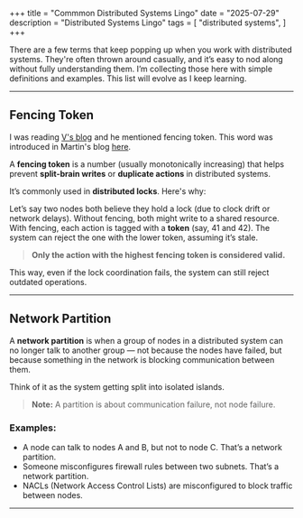 +++
title = "Commmon Distributed Systems Lingo"
date = "2025-07-29"
description = "Distributed Systems Lingo"
tags = [
    "distributed systems",
]
+++

There are a few terms that keep popping up when you work with distributed systems. They're often thrown around casually, and it’s easy to nod along without fully understanding them. I’m collecting those here with simple definitions and examples. This list will evolve as I keep learning.

---
## Fencing Token

I was reading [V's blog](https://avi.im/blag/2024/s3-log/#:~:text=a%20concept%20of-,fencing%20tokens.,-I%E2%80%99ve%20left%20this) and he mentioned fencing token. This word was introduced in Martin's blog [here](https://martin.kleppmann.com/2016/02/08/how-to-do-distributed-locking.html).

A **fencing token** is a number (usually monotonically increasing) that helps prevent **split-brain writes** or **duplicate actions** in distributed systems.

It’s commonly used in **distributed locks**. Here's why:

Let’s say two nodes both believe they hold a lock (due to clock drift or network delays). Without fencing, both might write to a shared resource. With fencing, each action is tagged with a **token** (say, 41 and 42). The system can reject the one with the lower token, assuming it’s stale.

> **Only the action with the highest fencing token is considered valid.**

This way, even if the lock coordination fails, the system can still reject outdated operations.

---

## Network Partition

A **network partition** is when a group of nodes in a distributed system can no longer talk to another group — not because the nodes have failed, but because something in the network is blocking communication between them.

Think of it as the system getting split into isolated islands.

> **Note:** A partition is about communication failure, not node failure.

### Examples:

- A node can talk to nodes A and B, but not to node C. That’s a network partition.
- Someone misconfigures firewall rules between two subnets. That’s a network partition.
- NACLs (Network Access Control Lists) are misconfigured to block traffic between nodes. 

---



